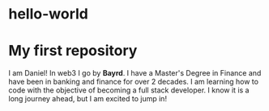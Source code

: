 # hello-world
<h1>My first repository</h1>
<p>
I am Daniel! In web3 I go by <b>Bayrd</b>. I have a Master's Degree in Finance and have been in banking and finance for over 2 decades. I am learning how to code with the objective of becoming a full stack developer. I know it is a long journey ahead, but I am excited to jump in!
</p>
  
